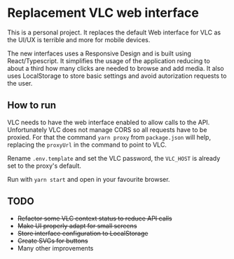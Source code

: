 # Replacement VLC web interface

This is a personal project. It replaces the default Web interface for VLC as the UI/UX is terrible and more for mobile devices.

The new interfaces uses a Responsive Design and is built using React/Typescript. It simplifies the usage of the application reducing to about a third how many clicks are needed to browse and add media. It also uses LocalStorage to store basic settings and avoid autorization requests to the user.

## How to run

VLC needs to have the web interface enabled to allow calls to the API. Unfortunately VLC does not manage CORS so all requests have to be proxied. For that the command `yarn proxy` from `package.json` will help, replacing the `proxyUrl` in the command to point to VLC.

Rename `.env.template` and set the VLC password, the `VLC_HOST` is already set to the proxy's default.

Run with `yarn start` and open in your favourite browser.

## TODO
 * ~~Refactor some VLC context status to reduce API calls~~
 * ~~Make UI properly adapt for small screens~~
 * ~~Store interface configuration to LocalStorage~~
 * ~~Create SVGs for buttons~~
 * Many other improvements